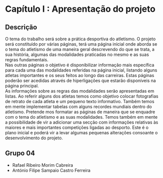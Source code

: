 # Capítulo I : Apresentação do projeto

## Descrição

O tema do trabalho será sobre a prática desportiva do atletismo. 
O projeto será constituído por várias páginas, terá uma página inicial onde aborda se o tema do atletismo de uma maneira geral descrevendo do que se trata, a sua história, algumas das modalidades praticadas no mesmo e as suas regras fundamentais.   
Nas outras páginas o objetivo é disponibilizar informação mais específica para cada uma das modalidades referidas na página inicial, listando alguns atletas importantes e os seus feitos ao longo das carreiras. Estas páginas poderão ser acedidas através de hiperligações que estarão disponíveis na página principal.   
As informações sobre as regras das modalidades serão apresentadas em listas.  Ao referir alguns dos atletas temos como objetivo colocar fotografias de retrato de cada atleta e um pequeno texto informativo.  Também temos em mente implementar tabelas com alguns recordes mundiais dentro do atletismo.
Pretende mos formatar as páginas de maneira que se enquadre com o tema do atletismo e as suas modalidades.
Temos também em mente a possibilidade de vir a adicionar uma secção com informações relativas às maiores e mais importantes competições ligadas ao desporto.
Este é o plano inicial e poderá vir a levar algumas pequenas alterações consoante o desenvolvimento do projeto.

## Grupo 04

- Rafael Ribeiro Morim Cabreira
- António Filipe Sampaio Castro Ferreira
